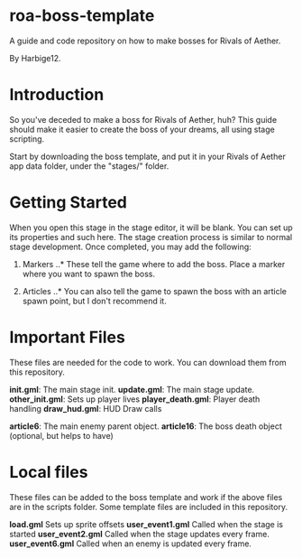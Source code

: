 # roa-boss-template
A guide and code repository on how to make bosses for Rivals of Aether.

By Harbige12.

# Introduction
So you've deceded to make a boss for Rivals of Aether, huh? This guide should make it easier to create the boss of your dreams, all using stage scripting.

Start by downloading the boss template, and put it in your Rivals of Aether app data folder, under the "stages/" folder.

# Getting Started
When you open this stage in the stage editor, it will be blank. You can set up its properties and such here.
The stage creation process is similar to normal stage development. Once completed, you may add the following:

1. Markers
..* These tell the game where to add the boss. Place a marker where you want to spawn the boss.

2. Articles
..* You can also tell the game to spawn the boss with an article spawn point, but I don't recommend it.

# Important Files
These files are needed for the code to work. You can download them from this repository.

**init.gml**: The main stage init.
**update.gml**: The main stage update.
**other_init.gml**: Sets up player lives
**player_death.gml**: Player death handling
**draw_hud.gml**: HUD Draw calls

**article6**: The main enemy parent object.
**article16**: The boss death object (optional, but helps to have)

# Local files
These files can be added to the boss template and work if the above files are in the scripts folder.
Some template files are included in this repository.

**load.gml** Sets up sprite offsets
**user_event1.gml** Called when the stage is started
**user_event2.gml** Called when the stage updates every frame.
**user_event6.gml** Called when an enemy is updated every frame.
